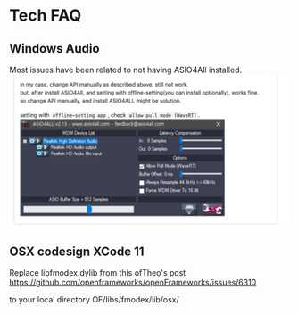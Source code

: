 # Tech FAQ

## Windows Audio

Most issues have been related to not having ASIO4All installed. 
![screenshot 1](ASIO.png)

## OSX codesign XCode 11

Replace libfmodex.dylib from this ofTheo's post
https://github.com/openframeworks/openFrameworks/issues/6310

to your local directory
OF/libs/fmodex/lib/osx/
